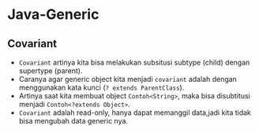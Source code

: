 # Java-Generic
## Covariant
* `Covariant` artinya kita bisa melakukan subsitusi subtype (child) dengan supertype (parent).
* Caranya agar generic object kita menjadi `covariant` adalah dengan menggunakan kata kunci (`? extends ParentClass`).
* Artinya saat kita membuat object `Contoh<String>`, maka bisa disubtitusi menjadi `Contoh<?extends Object>`.
* `Covariant` adalah read-only, hanya dapat memanggil data,jadi kita tidak bisa mengubah data generic nya.